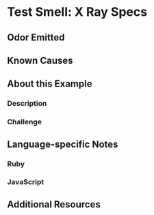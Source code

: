 # Test Smell: X Ray Specs

## Odor Emitted

## Known Causes

## About this Example

### Description

### Challenge

## Language-specific Notes

### Ruby

### JavaScript

## Additional Resources

